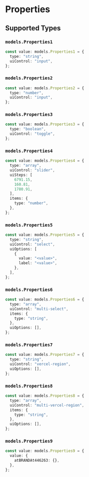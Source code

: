 # Properties


## Supported Types

### `models.Properties1`

```typescript
const value: models.Properties1 = {
  type: "string",
  uiControl: "input",
};
```

### `models.Properties2`

```typescript
const value: models.Properties2 = {
  type: "number",
  uiControl: "input",
};
```

### `models.Properties3`

```typescript
const value: models.Properties3 = {
  type: "boolean",
  uiControl: "toggle",
};
```

### `models.Properties4`

```typescript
const value: models.Properties4 = {
  type: "array",
  uiControl: "slider",
  uiSteps: [
    6791.15,
    160.81,
    1780.91,
  ],
  items: {
    type: "number",
  },
};
```

### `models.Properties5`

```typescript
const value: models.Properties5 = {
  type: "string",
  uiControl: "select",
  uiOptions: [
    {
      value: "<value>",
      label: "<value>",
    },
  ],
};
```

### `models.Properties6`

```typescript
const value: models.Properties6 = {
  type: "array",
  uiControl: "multi-select",
  items: {
    type: "string",
  },
  uiOptions: [],
};
```

### `models.Properties7`

```typescript
const value: models.Properties7 = {
  type: "string",
  uiControl: "vercel-region",
  uiOptions: [],
};
```

### `models.Properties8`

```typescript
const value: models.Properties8 = {
  type: "array",
  uiControl: "multi-vercel-region",
  items: {
    type: "string",
  },
  uiOptions: [],
};
```

### `models.Properties9`

```typescript
const value: models.Properties9 = {
  value: {
    atBRANDAt446263: {},
  },
};
```

